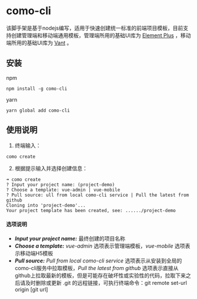 # como-cli

该脚手架是基于nodejs编写，适用于快速创建统一标准的前端项目模板，目前支持创建管理端和移动端通用模板，管理端所用的基础UI库为 [Element Plus](https://element-plus.gitee.io/) ，移动端所用的基础UI库为 [Vant](https://vant-contrib.gitee.io/vant) 。

## 安装

npm

```
npm install -g como-cli
```

yarn

```
yarn global add como-cli 
```

## 使用说明

1. 终端输入：

```
como create
```

2. 根据提示输入并选择创建信息：

```
➜ como create
? Input your project name: (project-demo)
? Choose a template: vue-admin | vue-mobile
? Pull source: ull from local como-cli service | Pull the latest from github
Cloning into 'project-demo'...
Your project template has been created, see: ....../project-demo
```

#### 选项说明

- ***Input your project name:*** 最终创建的项目名称
- ***Choose a template:*** *vue-admin* 选项表示管理端模板，*vue-mobile* 选项表示移动端H5模板
- ***Pull source:*** *Pull from local como-cli service* 选项表示从安装到全局的como-cli服务中拉取模板，*Pull the latest from github* 选项表示直接从github上拉取最新的模板，但是可能存在破坏性或实验性的代码，拉取下来之后请及时删除或更新 .git 的远程链接，可执行终端命令：git remote set-url origin [git url]

